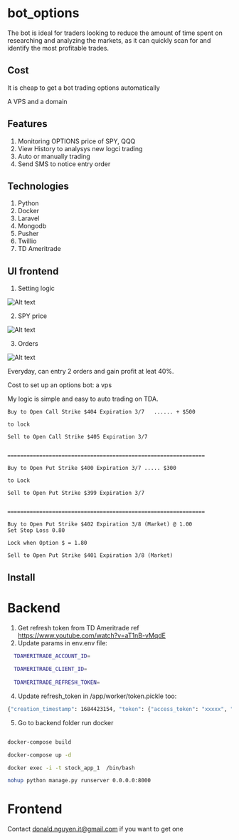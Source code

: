 # bot_options
The bot is ideal for traders looking to reduce the amount of time spent on researching and analyzing the markets, as it can quickly scan for and identify the most profitable trades. 

## Cost

It is cheap to get a bot trading options automatically

A VPS and a domain

## Features

1. Monitoring OPTIONS price of SPY, QQQ
2. View History to analysys new logci trading
3. Auto or manually trading
4. Send SMS to notice entry order

## Technologies
1. Python
2. Docker
3. Laravel
4. Mongodb
5. Pusher
6. Twillio
7. TD Ameritrade

## UI frontend

1. Setting logic

![Alt text](https://github.com/dearvn/bot_options/raw/main/Settings.png?raw=true "Setting")

2. SPY price

![Alt text](https://github.com/dearvn/bot_options/raw/main/SPY-20230413.png?raw=true "SPY")

3. Orders

![Alt text](https://github.com/dearvn/bot_options/raw/main/Orders.png?raw=true "Order")


Everyday, can entry 2 orders and gain profit at leat 40%.

Cost to set up an options bot: a vps

My logic is simple and easy to auto trading on TDA.

```
Buy to Open Call Strike $404 Expiration 3/7   ...... + $500

to lock

Sell to Open Call Strike $405 Expiration 3/7


==============================================================

Buy to Open Put Strike $400 Expiration 3/7 ..... $300

to Lock

Sell to Open Put Strike $399 Expiration 3/7


==============================================================

Buy to Open Put Strike $402 Expiration 3/8 (Market) @ 1.00
Set Stop Loss 0.80

Lock when Option $ = 1.80

Sell to Open Put Strike $401 Expiration 3/8 (Market)

```

## Install
# Backend

1. Get refresh token from TD Ameritrade ref https://www.youtube.com/watch?v=aT1nB-vMqdE
2. Update params in env.env file:
```bash
  TDAMERITRADE_ACCOUNT_ID=
  
  TDAMERITRADE_CLIENT_ID=
  
  TDAMERITRADE_REFRESH_TOKEN=
```
4. Update refresh_token in /app/worker/token.pickle too:

```bash
{"creation_timestamp": 1684423154, "token": {"access_token": "xxxxx", "refresh_token": "", "scope": "PlaceTrades AccountAccess MoveMoney", "expires_in": 1800, "refresh_token_expires_in": 7776000, "token_type": "Bearer", "expires_at": 1684424954}}
```

5. Go to backend folder run docker

```bash

docker-compose build

docker-compose up -d

docker exec -i -t stock_app_1  /bin/bash

nohup python manage.py runserver 0.0.0.0:8000

```  
# Frontend

Contact donald.nguyen.it@gmail.com if you want to get one

